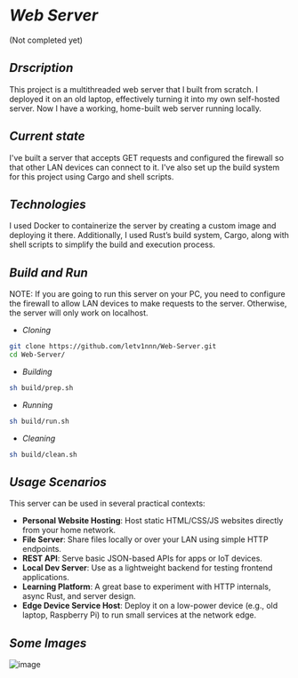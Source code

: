 # ***Web Server***
(Not completed yet)

## *Drscription*
This project is a multithreaded web server that I built from scratch. I deployed it on an old laptop, effectively turning it into my own self-hosted server. Now I have a working, home-built web server running locally.

## *Current state*
I've built a server that accepts GET requests and configured the firewall so that other LAN devices can connect to it. I've also set up the build system for this project using Cargo and shell scripts.

## *Technologies*
I used Docker to containerize the server by creating a custom image and deploying it there. Additionally, I used Rust’s build system, Cargo, along with shell scripts to simplify the build and execution process.

## *Build and Run*
NOTE: If you are going to run this server on your PC, you need to configure the firewall to allow LAN devices to make requests to the server. Otherwise, the server will only work on localhost.
- *Cloning*
```bash
git clone https://github.com/letv1nnn/Web-Server.git
cd Web-Server/
```
- *Building*
```bash
sh build/prep.sh
```
- *Running*
```bash
sh build/run.sh
```
- *Cleaning*
```bash
sh build/clean.sh
```

## *Usage Scenarios*
This server can be used in several practical contexts:

- **Personal Website Hosting**: Host static HTML/CSS/JS websites directly from your home network.
- **File Server**: Share files locally or over your LAN using simple HTTP endpoints.
- **REST API**: Serve basic JSON-based APIs for apps or IoT devices.
- **Local Dev Server**: Use as a lightweight backend for testing frontend applications.
- **Learning Platform**: A great base to experiment with HTTP internals, async Rust, and server design.
- **Edge Device Service Host**: Deploy it on a low-power device (e.g., old laptop, Raspberry Pi) to run small services at the network edge.

## *Some Images*
![image](https://github.com/user-attachments/assets/7d3edbc5-31dd-40ec-995a-8d137c51234f)


